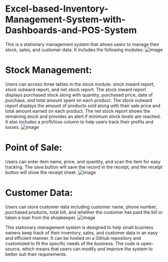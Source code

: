 # Excel-based-Inventory-Management-System-with-Dashboards-and-POS-System


This is a stationary management system that allows users to manage their stock, sales, and customer data. It includes the following modules:
![image](https://user-images.githubusercontent.com/85940284/231784007-7cdc7614-923e-4e33-85b0-dbbb61f166d7.png)

# Stock Management: 

Users can access three tables in the stock module: stock inward report, stock outward report, and net stock report. The stock inward report displays purchased stock along with quantity, purchased price, date of purchase, and total amount spent on each product. The stock outward report displays the amount of products sold along with their sale price and total amount earned on each product. The net stock report shows the remaining stock and provides an alert if minimum stock levels are reached. It also includes a profit/loss column to help users track their profits and losses.
![image](https://user-images.githubusercontent.com/85940284/231784275-10c40345-a7ac-4b1f-b962-b4d1d267c917.png)

# Point of Sale: 

Users can enter item name, price, and quantity, and scan the item for easy tracking. The save button will save the record in the receipt, and the receipt button will show the receipt sheet.
![image](https://user-images.githubusercontent.com/85940284/231784459-6cf4fe4f-46da-4fe7-b163-b993ecf614ff.png)

# Customer Data: 

Users can store customer data including customer name, phone number, purchased products, total bill, and whether the customer has paid the bill or taken a loan from the shopkeeper.
![image](https://user-images.githubusercontent.com/85940284/231784590-9d4414ce-acd4-4eed-bde3-1309ad8ce0b7.png)


This stationary management system is designed to help small business owners keep track of their inventory, sales, and customer data in an easy and efficient manner. It can be hosted on a Github repository and customized to fit the specific needs of the business. The code is open-source, which means that users can modify and improve the system to better suit their requirements.
